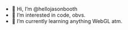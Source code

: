 - 👋 Hi, I’m @hellojasonbooth
- 👀 I’m interested in code, obvs.
- 🌱 I’m currently learning anything WebGL atm.
<!---
hellojasonbooth/hellojasonbooth is a ✨ special ✨ repository because its `README.md` (this file) appears on your GitHub profile.
You can click the Preview link to take a look at your changes.
--->
